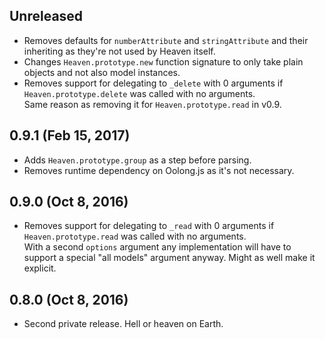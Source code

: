 ## Unreleased
- Removes defaults for `numberAttribute` and `stringAttribute` and their inheriting as they're not used by Heaven itself.
- Changes `Heaven.prototype.new` function signature to only take plain objects and not also model instances.
- Removes support for delegating to `_delete` with 0 arguments if `Heaven.prototype.delete` was called with no arguments.  
  Same reason as removing it for `Heaven.prototype.read` in v0.9.

## 0.9.1 (Feb 15, 2017)
- Adds `Heaven.prototype.group` as a step before parsing.
- Removes runtime dependency on Oolong.js as it's not necessary.

## 0.9.0 (Oct 8, 2016)
- Removes support for delegating to `_read` with 0 arguments if `Heaven.prototype.read` was called with no arguments.  
  With a second `options` argument any implementation will have to support a special "all models" argument anyway. Might as well make it explicit.

## 0.8.0 (Oct 8, 2016)
- Second private release. Hell or heaven on Earth.
